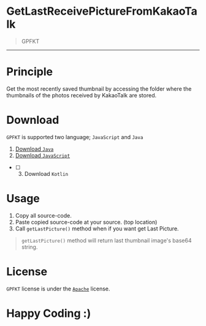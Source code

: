 # GetLastReceivePictureFromKakaoTalk
> GPFKT

-----

# Principle
Get the most recently saved thumbnail by accessing the folder where the thumbnails of the photos received by KakaoTalk are stored.

# Download
`GPFKT` is supported two language; `JavaScript` and `Java`
1. [Download `Java`](https://github.com/sungbin5304/GetLastReceivePictureFromKakaoTalk/blob/master/PicturePathManager.java)
2. [Download `JavaScript`](https://github.com/sungbin5304/GetLastReceivePictureFromKakaoTalk/blob/master/PicturePathManager.js)

- [ ] 3. Download `Kotlin`

# Usage
1. Copy all source-code.
2. Paste copied source-code at your source. (top location)
3. Call `getLastPicture()` method when if you want get Last Picture.
> `getLastPicture()` method will return last thumbnail image's base64 string.


# License
`GPFKT` license is under the [`Apache`](https://github.com/KakaoTalkBotOrganization/GetLastReceivePictureFromKakaoTalk/blob/master/LICENSE) license.

# Happy Coding :)
